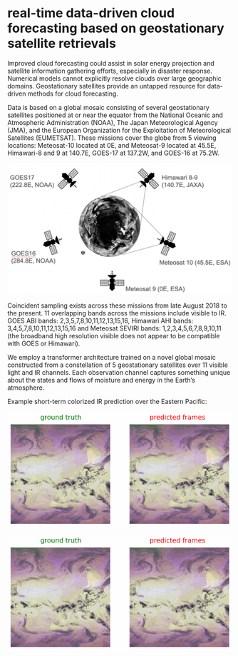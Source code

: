 # real-time data-driven cloud forecasting based on geostationary satellite retrievals

Improved cloud forecasting could assist in solar energy projection and satellite information gathering efforts, especially in disaster response. Numerical models cannot explicitly resolve clouds over large geographic domains. Geostationary satellites provide an untapped resource for data-driven methods for cloud forecasting. 

Data is based on a global mosaic consisting of several geostationary satellites positioned at or near the equator from the National Oceanic and Atmospheric Administration (NOAA), The Japan Meteorological Agency (JMA), and the European Organization for the Exploitation of Meteorological Satellites (EUMETSAT). These missions cover the globe from 5 viewing locations: Meteosat-10 located at 0E, and Meteosat-9 located at 45.5E, Himawari-8 and 9 at 140.7E, GOES-17 at 137.2W, and GOES-16 at 75.2W. 


<img src="./assets/sats.png" width="700px"></img>

Coincident sampling exists across these missions from late August 2018 to the present. 11 overlapping bands across the missions include visible to IR. GOES ABI bands: 2,3,5,7,8,10,11,12,13,15,16, Himawari AHI bands: 3,4,5,7,8,10,11,12,13,15,16 and Meteosat SEVIRI bands: 1,2,3,4,5,6,7,8,9,10,11 (the broadband high resolution visible does not appear to be compatible with GOES or Himawari). 

We employ a transformer architecture trained on a novel global mosaic constructed from a constellation of 5 geostationary satellites over 11 visible light and IR channels. Each observation channel captures something unique about the states and flows of moisture and energy in the Earth’s atmosphere. 

Example short-term colorized IR prediction over the Eastern Pacific: 

![til](./assets/example.gif)


<img src="./assets/example.gif" loop=infinite>
